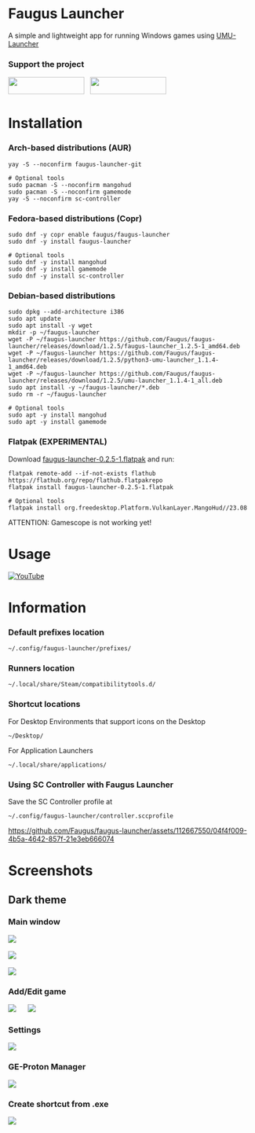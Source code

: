 # Faugus Launcher
A simple and lightweight app for running Windows games using [UMU-Launcher](https://github.com/Open-Wine-Components/umu-launcher)

### Support the project
<a href='https://ko-fi.com/K3K210EMDU' target='_blank'><img src=https://github.com/Faugus/faugus-launcher/blob/main/assets/ko-fi.png width="155" height="35"/></a>&nbsp;&nbsp;
<a href='https://www.paypal.com/donate/?business=57PP9DVD3VWAN&no_recurring=0&currency_code=USD' target='_blank'><img src=https://github.com/Faugus/faugus-launcher/blob/main/assets/paypal.png width="155" height="35"/></a>

# Installation
### Arch-based distributions (AUR)
```
yay -S --noconfirm faugus-launcher-git
```
```
# Optional tools
sudo pacman -S --noconfirm mangohud
sudo pacman -S --noconfirm gamemode
yay -S --noconfirm sc-controller
```

### Fedora-based distributions (Copr)
```
sudo dnf -y copr enable faugus/faugus-launcher
sudo dnf -y install faugus-launcher
```
```
# Optional tools
sudo dnf -y install mangohud
sudo dnf -y install gamemode
sudo dnf -y install sc-controller
```

### Debian-based distributions
```
sudo dpkg --add-architecture i386
sudo apt update
sudo apt install -y wget
mkdir -p ~/faugus-launcher
wget -P ~/faugus-launcher https://github.com/Faugus/faugus-launcher/releases/download/1.2.5/faugus-launcher_1.2.5-1_amd64.deb
wget -P ~/faugus-launcher https://github.com/Faugus/faugus-launcher/releases/download/1.2.5/python3-umu-launcher_1.1.4-1_amd64.deb
wget -P ~/faugus-launcher https://github.com/Faugus/faugus-launcher/releases/download/1.2.5/umu-launcher_1.1.4-1_all.deb
sudo apt install -y ~/faugus-launcher/*.deb
sudo rm -r ~/faugus-launcher
```
```
# Optional tools
sudo apt -y install mangohud
sudo apt -y install gamemode
```

### Flatpak (EXPERIMENTAL)
Download <a href="https://github.com/Faugus/faugus-launcher/releases/download/1.2.5/faugus-launcher-0.2.5-1.flatpak">faugus-launcher-0.2.5-1.flatpak</a> and run:
```
flatpak remote-add --if-not-exists flathub https://flathub.org/repo/flathub.flatpakrepo
flatpak install faugus-launcher-0.2.5-1.flatpak
```
```
# Optional tools
flatpak install org.freedesktop.Platform.VulkanLayer.MangoHud//23.08
```
ATTENTION: Gamescope is not working yet!

# Usage
[![YouTube](http://i.ytimg.com/vi/Ay6C2f55Pc8/hqdefault.jpg)](https://www.youtube.com/watch?v=Ay6C2f55Pc8)

# Information
### Default prefixes location
```
~/.config/faugus-launcher/prefixes/
```

### Runners location
```
~/.local/share/Steam/compatibilitytools.d/
```

### Shortcut locations
For Desktop Environments that support icons on the Desktop
```
~/Desktop/
```
For Application Launchers
```
~/.local/share/applications/
```

### Using SC Controller with Faugus Launcher
Save the SC Controller profile at
```
~/.config/faugus-launcher/controller.sccprofile
```
https://github.com/Faugus/faugus-launcher/assets/112667550/04f4f009-4b5a-4642-857f-21e3eb666074

# Screenshots
## Dark theme
### Main window
<img src=https://github.com/user-attachments/assets/72b6790e-ce02-4405-aa3d-fa2b3720107c/><br><br>
<img src=https://github.com/user-attachments/assets/958cd1cb-2917-421e-a28a-0cdca0d60c85/><br><br>
<img src=https://github.com/user-attachments/assets/3578ef62-fb00-4147-8978-5c2bcb8e7099/><br>
### Add/Edit game
<img src=https://github.com/user-attachments/assets/a6d30723-6120-4c75-9f13-d183696f8b3f/>&nbsp;&nbsp;&nbsp;&nbsp;&nbsp;&nbsp;<img src=https://github.com/user-attachments/assets/449b3b01-2fd0-47c7-b5b1-eb2759fd5139/><br>
### Settings
<img src=https://github.com/user-attachments/assets/2a7dfc31-1f79-48b7-bba6-dbb28006de68/><br>
### GE-Proton Manager
<img src=https://github.com/user-attachments/assets/c46f90ac-7713-46bf-8795-33d3917fb48e/><br>
### Create shortcut from .exe
<img src=https://github.com/user-attachments/assets/828aac17-6aa5-4d29-a908-dbbc8a5604d5/><br>
